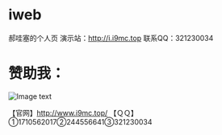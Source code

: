 # iweb
郝哇塞的个人页
演示站：http://i.i9mc.top
联系QQ：321230034

# 赞助我：
![Image text](http://www.i9mc.top/pay.png)

【官网】http://www.i9mc.top/
【ＱＱ】①1710562017②244556641③321230034
